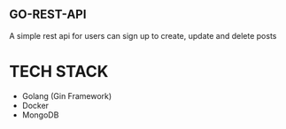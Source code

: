 ## GO-REST-API

A simple rest api for users can sign up to create, update and delete posts

# TECH STACK

- Golang (Gin Framework)
- Docker
- MongoDB
